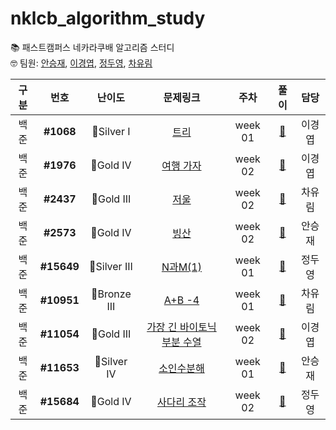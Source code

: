 # nklcb_algorithm_study

📚 패스트캠퍼스 네카라쿠배 알고리즘 스터디  
🤓 팀원: [안승재](https://github.com/getState), [이경엽](https://github.com/kyupkyup), [정두영](https://github.com/dooyeong20), [차유림](https://github.com/chacha912)

| 구분 |    번호    |    난이도    |                              문제링크                               |  주차   |                   풀이                    |  담당  |
| :--: | :--------: | :----------: | :-----------------------------------------------------------------: | :-----: | :---------------------------------------: | :----: |
| 백준 | **#1068**  |  🥈Silver I  |            [트리](https://www.acmicpc.net/problem/1068)             | week 01 |       [📂](./week01/BOJ_1068_트리)        | 이경엽 |
| 백준 | **#1976**  |  🥇Gold IV   |          [여행 가자](https://www.acmicpc.net/problem/1976)          | week 02 |     [📂](./week02/BOJ_1976_여행가자)      | 이경엽 |
| 백준 | **#2437**  |  🥇Gold III  |            [저울](https://www.acmicpc.net/problem/2437)             | week 02 |       [📂](./week02/BOJ_2437_저울)        | 차유림 |
| 백준 | **#2573**  |  🥇Gold IV   |            [빙산](https://www.acmicpc.net/problem/2573)             | week 02 |       [📂](./week02/BOJ_2573_빙산)        | 안승재 |
| 백준 | **#15649** | 🥈Silver III |          [N과M(1)](https://www.acmicpc.net/problem/15649)           | week 01 |    [📂](<./week01/BOJ_15649_N과M(1)>)     | 정두영 |
| 백준 | **#10951** | 🥉Bronze III |           [A+B -4](https://www.acmicpc.net/problem/10951)           | week 01 |      [📂](./week01/BOJ_10951_A+B-4)       | 차유림 |
| 백준 | **#11054** |  🥇Gold III  | [가장 긴 바이토닉 부분 수열](https://www.acmicpc.net/problem/11054) | week 02 | [📂](./week02/BOJ_11054_바이토닉부분수열) | 이경엽 |
| 백준 | **#11653** | 🥈Silver IV  |         [소인수분해](https://www.acmicpc.net/problem/11653)         | week 01 |    [📂](./week01/BOJ_11653_소인수분해)    | 안승재 |
| 백준 | **#15684** |  🥇Gold IV   |        [사다리 조작](https://www.acmicpc.net/problem/15684)         | week 02 |    [📂](./week02/BOJ_15684_사다리조작)    | 정두영 |
